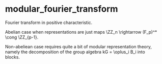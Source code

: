 # modular_fourier_transform
 Fourier transform in positive characteristic. 
 
 Abelian case when representations are just maps \ZZ_n \rightarrow (F_p)^* \cong \ZZ_{p-1}.

Non-abeliean case requires quite a bit of modular representation theory, namely the decomposition of the group algebra kG = \oplus_i B_i into blocks.
